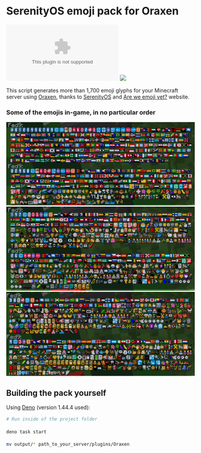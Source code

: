 # SerenityOS emoji pack for Oraxen

![GitHub Downloads](https://img.shields.io/github/downloads/ploxxxy/serenity-emojis/latest/Oraxen.zip) ![](https://img.shields.io/badge/View_all_emojis-8A2BE2)


This script generates more than 1,700 emoji glyphs for your Minecraft server using [Oraxen](https://www.spigotmc.org/resources/%E2%98%84%EF%B8%8F-oraxen-custom-items-blocks-emotes-furniture-resourcepack-and-gui-1-18-1-21.72448/), thanks to [SerenityOS](https://serenityos.org/) and [Are we emoji yet?](https://emoji.serenityos.net/) website.

### Some of the emojis in-game, in no particular order
![alt text](images/image.png)
![alt text](images/image-1.png)
![alt text](images/image-2.png)

## Building the pack yourself
Using [Deno](https://docs.deno.com/runtime/manual#install-deno) (version 1.44.4 used):
```sh
# Run inside of the project folder

deno task start

mv output/* path_to_your_server/plugins/Oraxen
```
